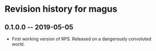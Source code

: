 # Revision history for magus

## 0.1.0.0  -- 2019-05-05

* First working version of RPS. Released on a dangerously convoluted world.
